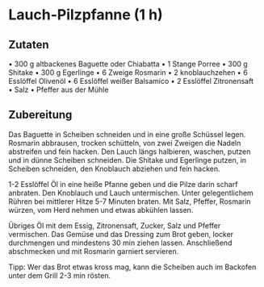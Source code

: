 # Lauch-Pilzpfanne (1 h)

## Zutaten
• 300 g altbackenes Baguette oder Chiabatta
• 1 Stange Porree
• 300 g Shitake
• 300 g Egerlinge
• 6 Zweige Rosmarin
• 2 knoblauchzehen
• 6 Esslöffel Olivenöl
• 6 Esslöffel weißer Balsamico
• 2 Esslöffel Zitronensaft
• Salz
• Pfeffer aus der Mühle

## Zubereitung 
Das Baguette in Scheiben schneiden und in eine große Schüssel legen. Rosmarin abbrausen, trocken schütteln, von zwei Zweigen die Nadeln abstreifen und fein hacken. Den Lauch längs halbieren, waschen, putzen und in dünne Scheiben schneiden. Die Shitake und Egerlinge putzen, in Scheiben schneiden, den Knoblauch abziehen und fein hacken. 

1-2 Esslöffel Öl in eine heiße Pfanne geben und die Pilze darin scharf anbraten. Den Knoblauch und Lauch untermischen. Unter gelegentlichem Rühren bei mittlerer Hitze 5-7 Minuten braten. Mit Salz, Pfeffer, Rosmarin würzen, vom Herd nehmen und etwas abkühlen lassen.

Übriges Öl mit dem Essig, Zitronensaft, Zucker, Salz und Pfeffer vermischen. Das Gemüse und das Dressing zum Brot geben, locker durchmengen und mindestens 30 min ziehen lassen. Anschließend abschmecken und mit Rosmarin garniert servieren.

Tipp: Wer das Brot etwas kross mag, kann die Scheiben auch im Backofen unter dem Grill 2-3 min rösten.